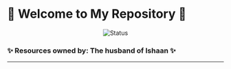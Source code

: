 # 🌟 **Welcome to My Repository** 🌟

<p align="center">
  <img src="https://img.shields.io/badge/Status-Active-brightgreen?style=for-the-badge&logo=github" alt="Status">
</p>

### ✨ **Resources owned by: The husband of Ishaan** ✨

---

